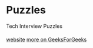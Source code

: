# Puzzles
Tech Interview Puzzles
####
[website](http://www.mytechinterviews.com)
[more on GeeksForGeeks](https://www.geeksforgeeks.org/puzzles/)

